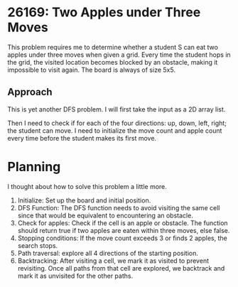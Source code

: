 # 26169: Two Apples under Three Moves

This problem requires me to determine whether a student S can eat two apples under three moves when given a grid. 
Every time the student hops in the grid, the visited location becomes blocked by an obstacle, making it impossible to visit again.
The board is always of size 5x5.


## Approach
This is yet another DFS problem.
I will first take the input as a 2D array list.

Then I need to check if for each of the four directions: up, down, left, right; the student can move.
I need to initialize the move count and apple count every time before the student makes its first move.

# Planning
I thought about how to solve this problem a little more.

1. Initialize: Set up the board and initial position.
2. DFS Function: The DFS function needs to avoid visiting the same cell since that would be equivalent to encountering an obstacle.
3. Check for apples: Check if the cell is an apple or obstacle. The function should return true if two apples are eaten within three moves, else false.
4. Stopping conditions: If the move count exceeds 3 or finds 2 apples, the search stops.
5. Path traversal: explore all 4 directions of the starting position.
6. Backtracking: After visiting a cell, we mark it as visited to prevent revisiting. Once all paths from that cell are explored, we backtrack and mark it as unvisited for the other paths.